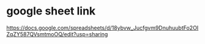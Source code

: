 # google sheet link
https://docs.google.com/spreadsheets/d/18ybvw_Jucfgvm9DnuhuubtFo2OIZqZY587QVsmtmoOQ/edit?usp=sharing
